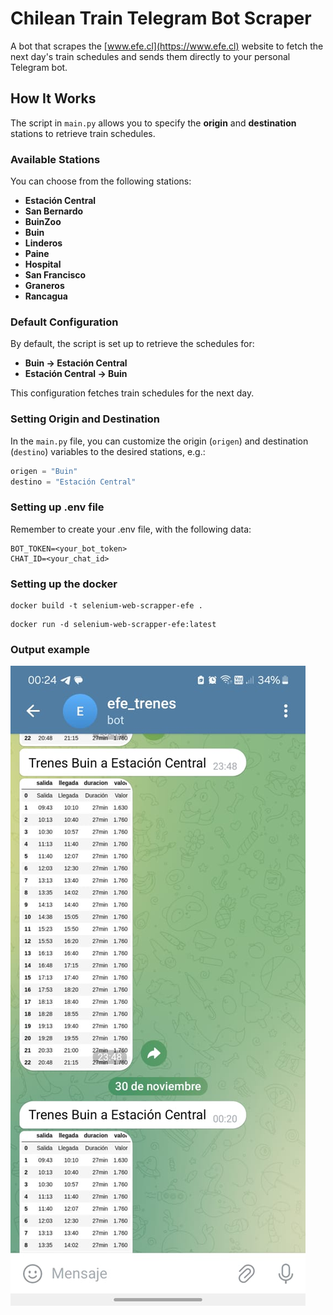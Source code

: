 # Chilean Train Telegram Bot Scraper
A bot that scrapes the [www.efe.cl](https://www.efe.cl) website to fetch the next day's train schedules and sends them directly to your personal Telegram bot.

## How It Works
The script in `main.py` allows you to specify the **origin** and **destination** stations to retrieve train schedules. 

### Available Stations
You can choose from the following stations:

- **Estación Central**
- **San Bernardo**
- **BuinZoo**
- **Buin**
- **Linderos**
- **Paine**
- **Hospital**
- **San Francisco**
- **Graneros**
- **Rancagua**

### Default Configuration
By default, the script is set up to retrieve the schedules for:
- **Buin → Estación Central**
- **Estación Central → Buin**

This configuration fetches train schedules for the next day.

### Setting Origin and Destination
In the `main.py` file, you can customize the origin (`origen`) and destination (`destino`) variables to the desired stations, e.g.:

```python
origen = "Buin"
destino = "Estación Central"
```
### Setting up .env file
Remember to create your .env file, with the following data:

```
BOT_TOKEN=<your_bot_token>
CHAT_ID=<your_chat_id>
``` 

### Setting up the docker

```
docker build -t selenium-web-scrapper-efe .
```
```
docker run -d selenium-web-scrapper-efe:latest
```
### Output example

![Example](./example.jpeg)
